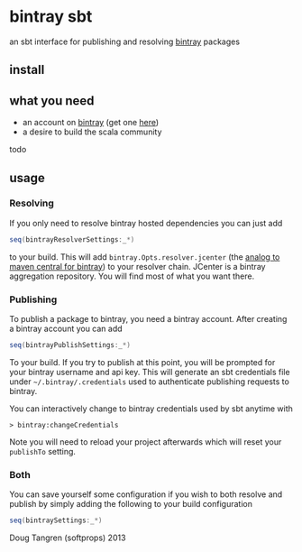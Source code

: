 # bintray sbt

an sbt interface for publishing and resolving [bintray](https://bintray.com) packages

## install

## what you need

- an account on [bintray](https://bintray.com) (get one [here](https://bintray.com/signup/index))
- a desire to build the scala community

todo

## usage

### Resolving

If you only need to resolve bintray hosted dependencies you can just add

```scala
seq(bintrayResolverSettings:_*)
```

to your build. This will add `bintray.Opts.resolver.jcenter` (the [analog to maven central for bintray](https://bintray.com/bintray/jcenter)) to your resolver chain. JCenter is a bintray aggregation repository. You will find most of what you want there.

### Publishing

To publish a package to bintray, you need a bintray account. After creating a bintray account you can add

```scala
seq(bintrayPublishSettings:_*)
```

To your build. If you try to publish at this point, you will be prompted for your bintray username and api key. This will generate an sbt credentials
file under `~/.bintray/.credentials` used to authenticate publishing requests to bintray.

You can interactively change to bintray credentials used by sbt anytime with

    > bintray:changeCredentials

Note you will need to reload your project afterwards which will reset your `publishTo` setting.

### Both

You can save yourself some configuration if you wish to both resolve and publish by simply adding the following to your build configuration

```scala
seq(bintraySettings:_*)
```

Doug Tangren (softprops) 2013
